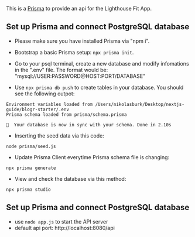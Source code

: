 This is a [Prisma](https://www.prisma.io/) to provide an api for the Lighthouse Fit App.

## Set up Prisma and connect PostgreSQL database

- Please make sure you have installed Prisma via "npm i".

- Bootstrap a basic Prisma setup: ```npx prisma init```.

- Go to your psql terminal, create a new database and modify infomations in the ".env" file. The format would be: "mysql://USER:PASSWORD@HOST:PORT/DATABASE"

- Use ```npx prisma db push``` to create tables in your database. You should see the following outpot:
```
Environment variables loaded from /Users/nikolasburk/Desktop/nextjs-guide/blogr-starter/.env 
Prisma schema loaded from prisma/schema.prisma

🚀  Your database is now in sync with your schema. Done in 2.10s
```

- Inserting the seed data via this code:
```
node prisma/seed.js
```

- Update Prisma Client everytime Prisma schema file is changing:
```
npx prisma generate
```

- View and check the database via this method:
```
npx prisma studio
```

## Set up Prisma and connect PostgreSQL database

- use ```node app.js``` to start the API server
-  default api port: http://localhost:8080/api